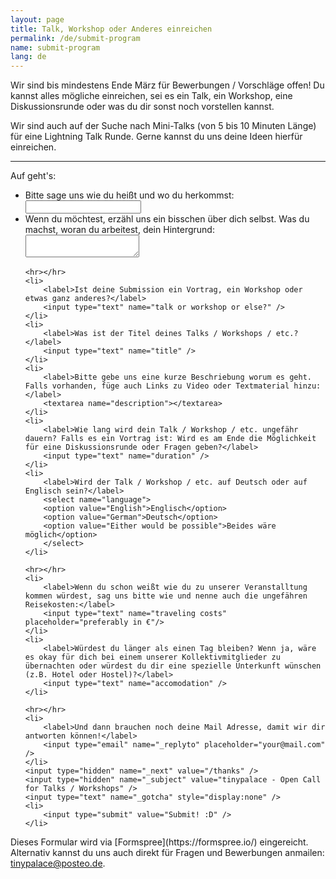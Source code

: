 ```yaml
---
layout: page
title: Talk, Workshop oder Anderes einreichen
permalink: /de/submit-program
name: submit-program
lang: de
---
```


Wir sind bis mindestens Ende März für Bewerbungen / Vorschläge offen!
Du kannst alles mögliche einreichen, sei es ein Talk, ein Workshop, eine Diskussionsrunde oder was du dir sonst noch vorstellen kannst.

Wir sind auch auf der Suche nach Mini-Talks (von 5 bis 10 Minuten Länge) für eine Lightning Talk Runde. Gerne kannst du uns deine Ideen hierfür einreichen.

-----

Auf geht's:

<form action="//formspree.io/tinypalace@posteo.de" method="POST">
<ul class="form">
    <li>
      <label>Bitte sage uns wie du heißt und wo du herkommst:</label>
      <input type="text" name="name and from" />
    </li>
    <li>
        <label>Wenn du möchtest, erzähl uns ein bisschen über dich selbst. Was du machst, woran du arbeitest, dein Hintergrund:</label>
        <textarea name="about myself"></textarea>
    </li>

    <hr></hr>
    <li>
        <label>Ist deine Submission ein Vortrag, ein Workshop oder etwas ganz anderes?</label>
        <input type="text" name="talk or workshop or else?" />
    </li>
    <li>
        <label>Was ist der Titel deines Talks / Workshops / etc.?</label>
        <input type="text" name="title" />
    </li>
    <li>
        <label>Bitte gebe uns eine kurze Beschriebung worum es geht. Falls vorhanden, füge auch Links zu Video oder Textmaterial hinzu:</label>
        <textarea name="description"></textarea>
    </li>
    <li>
        <label>Wie lang wird dein Talk / Workshop / etc. ungefähr dauern? Falls es ein Vortrag ist: Wird es am Ende die Möglichkeit für eine Diskussionsrunde oder Fragen geben?</label>
        <input type="text" name="duration" />
    </li>
    <li>
        <label>Wird der Talk / Workshop / etc. auf Deutsch oder auf Englisch sein?</label>
        <select name="language">
        <option value="English">Englisch</option>
        <option value="German">Deutsch</option>
        <option value="Either would be possible">Beides wäre möglich</option>
        </select>
    </li>

    <hr></hr>
    <li>
        <label>Wenn du schon weißt wie du zu unserer Veranstalltung kommen würdest, sag uns bitte wie und nenne auch die ungefähren Reisekosten:</label>
        <input type="text" name="traveling costs" placeholder="preferably in €"/>
    </li>
    <li>
        <label>Würdest du länger als einen Tag bleiben? Wenn ja, wäre es okay für dich bei einem unserer Kollektivmitglieder zu übernachten oder würdest du dir eine spezielle Unterkunft wünschen (z.B. Hotel oder Hostel)?</label>
        <input type="text" name="accomodation" />
    </li>

    <hr></hr>
    <li>
        <label>Und dann brauchen noch deine Mail Adresse, damit wir dir antworten können!</label>
        <input type="email" name="_replyto" placeholder="your@mail.com" />
    </li>
    <input type="hidden" name="_next" value="/thanks" />
    <input type="hidden" name="_subject" value="tinypalace - Open Call for Talks / Workshops" />
    <input type="text" name="_gotcha" style="display:none" />
    <li>
        <input type="submit" value="Submit! :D" />
    </li>
</ul>
</form>
Dieses Formular wird via [Formspree](https://formspree.io/) eingereicht. Alternativ kannst du uns auch direkt für Fragen und Bewerbungen anmailen: <a href='mailt&#111;&#58;ti&#110;%7&#57;p&#97;lace&#64;p%&#54;F&#37;7&#51;&#37;7&#52;&#101;&#111;&#46;&#100;e'>tin<span style="display:none">REMOVETHIS</span>ypala&#99;e&#64;post&#101;o&#46;d&#101;</a>.
